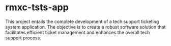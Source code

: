 # rmxc-tsts-app
This project entails the complete development of a tech support ticketing system application. The objective is to create a robust software solution that facilitates efficient ticket management and enhances the overall tech support process.
